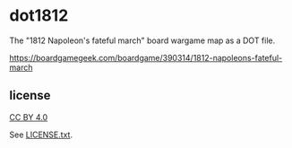 
# dot1812

The "1812 Napoleon's fateful march" board wargame map as a DOT file.

https://boardgamegeek.com/boardgame/390314/1812-napoleons-fateful-march


## license

[CC BY 4.0](https://creativecommons.org/licenses/by/4.0/)

See [LICENSE.txt](LICENSE.txt).

